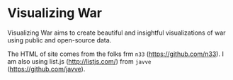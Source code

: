 Visualizing War
===============

Visualizing War aims to create beautiful and insightful visualizations of war using public and open-source data. 

The HTML of site comes from the folks frm `n33` (https://github.com/n33). I am also using list.js (http://listjs.com/) from  `javve` (https://github.com/javve). 
